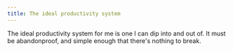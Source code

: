 ```yaml
---
title: The ideal productivity system
---
```


The ideal productivity system for me is one I can dip into and out of. It must be abandonproof, and simple enough that there's nothing to break.